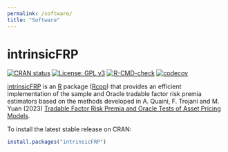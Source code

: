 ```yaml
---
permalink: /software/
title: "Software"
---
```


# intrinsicFRP

[![CRAN status](https://www.r-pkg.org/badges/version/intrinsicFRP)](https://CRAN.R-project.org/package=intrinsicFRP)
[![License: GPL v3](https://img.shields.io/badge/License-GPLv3-blue.svg)](https://www.gnu.org/licenses/gpl-3.0)
[![R-CMD-check](https://github.com/a91quaini/intrinsicFRP/actions/workflows/R-CMD-check.yaml/badge.svg)](https://github.com/a91quaini/intrinsicFRP/actions/workflows/R-CMD-check.yaml)
[![codecov](https://codecov.io/gh/a91quaini/intrinsicFRP/branch/main/graph/badge.svg?token=0F8R40B0FP)](https://app.codecov.io/gh/a91quaini/intrinsicFRP)

[intrinsicFRP](https://cran.r-project.org/package=intrinsicFRP) is an 
[R](https://www.r-project.org/) package ([Rcpp](https://www.rcpp.org/)) that provides an efficient implementation of the sample and Oracle tradable factor risk premia estimators based on the methods developed in A. Quaini, F. Trojani and
M. Yuan (2023) [Tradable Factor Risk Premia and Oracle Tests of Asset Pricing
Models](https://papers.ssrn.com/sol3/papers.cfm?abstract_id=4574683). 

To install the latest stable release on CRAN:

```r
install.packages("intrinsicFRP")
```

